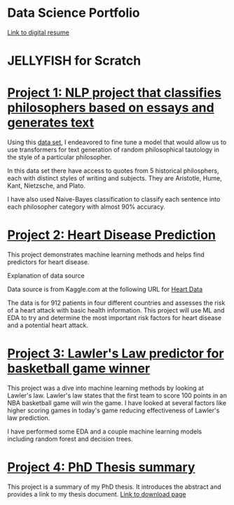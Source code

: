 # Data Science Portfolio

[Link to digital resume](https://angelosg.github.io/digital-resume/)

# JELLYFISH for Scratch

# [Project 1: NLP project that classifies philosophers based on essays and generates text](https://github.com/angelosg/Philospher-project)
Using this [data set](https://www.kaggle.com/datasets/christopherlemke/philosophical-texts?resource=download), I endeavored to fine tune a model that would allow us to use transformers for text generation of random philosophical tautology in the style of a particular philosopher.

In this data set there have access to quotes from 5 historical philosphers, each with distinct styles of writing and subjects. They are Aristotle, Hume, Kant, Nietzsche, and Plato.

I have also used Naive-Bayes classification to classify each sentence into each philosopher category with almost 90% accuracy.

# [Project 2: Heart Disease Prediction](https://github.com/angelosg/Heart-Disease-Project)
This project demonstrates machine learning methods and helps find predictors for heart disease. 

Explanation of data source

Data source is from Kaggle.com at the following URL for [Heart Data](https://www.kaggle.com/fedesoriano/heart-failure-prediction)

The data is for 912 patients in four different countries and assesses the risk of a heart attack with basic health information. This project will use ML and EDA to try and determine the most important risk factors for heart disease and a potential heart attack.

# [Project 3: Lawler's Law predictor for basketball game winner](https://github.com/angelosg/Lawler-s-law)
This project was a dive into machine learning methods by looking at Lawler's law. Lawler's law states that the first team to score 100 points in an NBA basketball game will win the game. I have looked at several factors like higher scoring games in today's game reducing effectiveness of Lawler's law prediction.

I have performed some EDA and a couple machine learning models including random forest and decision trees.

# [Project 4: PhD Thesis summary](https://github.com/angelosg/Thesis)
This project is a summary of my PhD thesis. It introduces the abstract and provides a link to my thesis document. 
[Link to download page](https://ir.library.oregonstate.edu/concern/graduate_thesis_or_dissertations/vh53x1116?locale=en)
